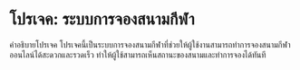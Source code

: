 # โปรเจค: ระบบการจองสนามกีฬา

คำอธิบายโปรเจค
โปรเจคนี้เป็นระบบการจองสนามกีฬาที่ช่วยให้ผู้ใช้งานสามารถทำการจองสนามกีฬาออนไลน์ได้สะดวกและรวดเร็ว ทำให้ผู้ใช้สามารถเห็นสถานะของสนามและทำการจองได้ทันที
